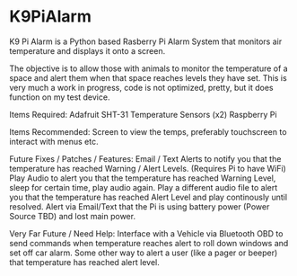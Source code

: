 # K9PiAlarm

K9 Pi Alarm is a Python based Rasberry Pi Alarm System that monitors air temperature and displays it onto a screen.

The objective is to allow those with animals to monitor the temperature of a space and alert them when that space reaches levels they have set.
This is very much a work in progress, code is not optimized, pretty, but it does function on my test device. 


Items Required:
Adafruit SHT-31 Temperature Sensors (x2)
Raspberry Pi

Items Recommended:
Screen to view the temps, preferably touchscreen to interact with menus etc.


Future Fixes / Patches / Features:
Email / Text Alerts to notify you that the temperature has reached Warning / Alert Levels. (Requires Pi to have WiFi)
Play Audio to alert you that the temperature has reached Warning Level, sleep for certain time, play audio again.
Play a different audio file to alert you that the temperature has reached Alert Level and play continously until resolved.
Alert via Email/Text that the Pi is using battery power (Power Source TBD) and lost main power.



Very Far Future / Need Help:
Interface with a Vehicle via Bluetooth OBD to send commands when temperature reaches alert to roll down windows and set off car alarm.
Some other way to alert a user (like a pager or beeper) that temperature has reached alert level. 
